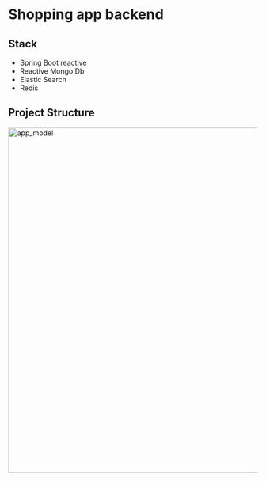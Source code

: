 <h1>Shopping app backend </h1>

<h2>Stack</h2>
 <ul>
  <li>Spring Boot reactive</li>
  <li>Reactive Mongo Db</li>
  <li>Elastic Search</li>
  <li>Redis</li>
</ul> 
<h2>Project Structure</h2>
<img width="698" alt="app_model" src="https://user-images.githubusercontent.com/83503063/134861316-c13d7d90-ef8e-4335-98f8-0729d66507b6.png">
